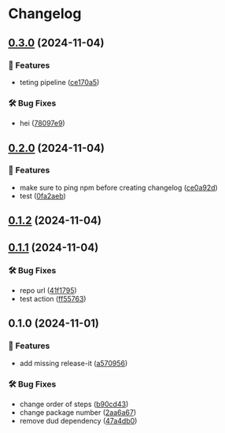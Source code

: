 # Changelog

## [0.3.0](https://github.com/FHIDev/dafn-dummy-repo/compare/v0.2.0...v0.3.0) (2024-11-04)


### 🚀 Features

* teting pipeline ([ce170a5](https://github.com/FHIDev/dafn-dummy-repo/commit/ce170a51b71eb85fa04f773a83b63cf6032a7b54))


### 🛠️ Bug Fixes

* hei ([78097e9](https://github.com/FHIDev/dafn-dummy-repo/commit/78097e933efc2deff0f10e834793f45e2a0d4cb5))

## [0.2.0](https://github.com/FHIDev/dafn-dummy-repo/compare/v0.1.2...v0.2.0) (2024-11-04)


### 🚀 Features

* make sure to ping npm before creating changelog ([ce0a92d](https://github.com/FHIDev/dafn-dummy-repo/commit/ce0a92d95cfd7c6846d8805ad0ac270539274885))
* test ([0fa2aeb](https://github.com/FHIDev/dafn-dummy-repo/commit/0fa2aebfcef1ef83b7f3e6c0c2754b82fe2c4511))

## [0.1.2](https://github.com/FHIDev/dafn-dummy-repo/compare/v0.1.1...v0.1.2) (2024-11-04)

## [0.1.1](https://github.com/FHIDev/dafn-dummy-repo/compare/v0.1.0...v0.1.1) (2024-11-04)


### 🛠️ Bug Fixes

* repo url ([41f1795](https://github.com/FHIDev/dafn-dummy-repo/commit/41f1795c4cb31a711987fc71a3b40b7217db2683))
* test action ([ff55763](https://github.com/FHIDev/dafn-dummy-repo/commit/ff5576307badea1d361a48569eadfff48524e1a2))

## 0.1.0 (2024-11-01)


### 🚀 Features

* add missing release-it ([a570956](https://github.com/FHIDev/Fhi.Designsystem/commit/a57095602c896c134fa74f13c10c704d8abd0865))


### 🛠️ Bug Fixes

* change order of steps ([b90cd43](https://github.com/FHIDev/Fhi.Designsystem/commit/b90cd4337fb07cfd81a8fd88cef4616121ae7c09))
* change package number ([2aa6a67](https://github.com/FHIDev/Fhi.Designsystem/commit/2aa6a67dd02d6b331886526bfd09a103e72578b8))
* remove dud dependency ([47a4db0](https://github.com/FHIDev/Fhi.Designsystem/commit/47a4db09101a230d1f3c52eb50ec224286fa0b63))
